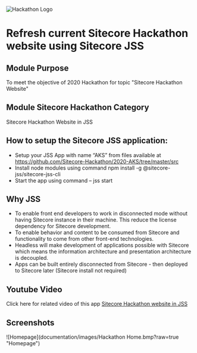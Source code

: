 ![Hackathon Logo](documentation/images/hackathon.png?raw=true "Hackathon Logo")

# Refresh current Sitecore Hackathon website using Sitecore JSS

## Module Purpose

To meet the objective of 2020 Hackathon for topic "Sitecore Hackathon Website"

## Module Sitecore Hackathon Category
Sitecore Hackathon Website in JSS

## How to setup the Sitecore JSS application:

-	Setup your JSS App with name “AKS” from files available at https://github.com/Sitecore-Hackathon/2020-AKS/tree/master/src
-	Install node modules using command npm install -g @sitecore-jss/sitecore-jss-cli
-	Start the app using command – jss start

## Why JSS

-	To enable front end developers to work in disconnected mode without having Sitecore instance in their machine. This reduce the license dependency for Sitecore development.
-	To enable behavior and content to be consumed from Sitecore and functionality to come from other front-end technologies.
-	Headless will make development of applications possible with Sitecore which means the information architecture and presentation architecture is decoupled.
-	Apps can be built entirely disconnected from Sitecore - then deployed to Sitecore later (Sitecore install not required)

## Youtube Video

Click here for related video of this app [Sitecore Hackathon website in JSS](https://youtu.be/8m8pZeHxPFs)

## Screenshots
![Homepage](documentation/images/Hackathon Home.bmp?raw=true "Homepage")


